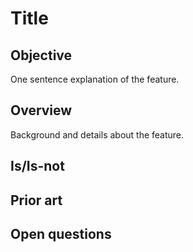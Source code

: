 # Title

## Objective

One sentence explanation of the feature.

## Overview

Background and details about the feature.

## Is/Is-not

## Prior art

## Open questions
